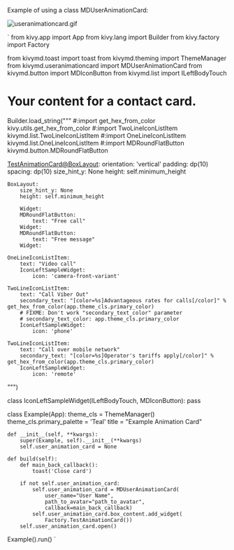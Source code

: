 Example of using a class MDUserAnimationCard:

![useranimationcard.gif](https://raw.githubusercontent.com/HeaTTheatR/KivyMD/master/gallery/useranimationcard.gif)

`
from kivy.app import App
from kivy.lang import Builder
from kivy.factory import Factory

from kivymd.toast import toast
from kivymd.theming import ThemeManager
from kivymd.useranimationcard import MDUserAnimationCard
from kivymd.button import MDIconButton
from kivymd.list import ILeftBodyTouch

# Your content for a contact card.
Builder.load_string("""
#:import get_hex_from_color kivy.utils.get_hex_from_color
#:import TwoLineIconListItem kivymd.list.TwoLineIconListItem
#:import OneLineIconListItem kivymd.list.OneLineIconListItem
#:import MDRoundFlatButton kivymd.button.MDRoundFlatButton


<TestAnimationCard@BoxLayout>:
    orientation: 'vertical'
    padding: dp(10)
    spacing: dp(10)
    size_hint_y: None
    height: self.minimum_height

    BoxLayout:
        size_hint_y: None
        height: self.minimum_height

        Widget:
        MDRoundFlatButton:
            text: "Free call"
        Widget:
        MDRoundFlatButton:
            text: "Free message"
        Widget:

    OneLineIconListItem:
        text: "Video call"
        IconLeftSampleWidget:
            icon: 'camera-front-variant'

    TwoLineIconListItem:
        text: "Call Viber Out"
        secondary_text: "[color=%s]Advantageous rates for calls[/color]" % get_hex_from_color(app.theme_cls.primary_color)
        # FIXME: Don't work "secondary_text_color" parameter
        # secondary_text_color: app.theme_cls.primary_color
        IconLeftSampleWidget:
            icon: 'phone'

    TwoLineIconListItem:
        text: "Call over mobile network"
        secondary_text: "[color=%s]Operator's tariffs apply[/color]" % get_hex_from_color(app.theme_cls.primary_color)
        IconLeftSampleWidget:
            icon: 'remote'
""")


class IconLeftSampleWidget(ILeftBodyTouch, MDIconButton):
    pass


class Example(App):
    theme_cls = ThemeManager()
    theme_cls.primary_palette = 'Teal'
    title = "Example Animation Card"

    def __init__(self, **kwargs):
        super(Example, self).__init__(**kwargs)
        self.user_animation_card = None

    def build(self):
        def main_back_callback():
            toast('Close card')

        if not self.user_animation_card:
            self.user_animation_card = MDUserAnimationCard(
                user_name="User Name",
                path_to_avatar="path_to_avatar",
                callback=main_back_callback)
            self.user_animation_card.box_content.add_widget(
                Factory.TestAnimationCard())
        self.user_animation_card.open()


Example().run()
`